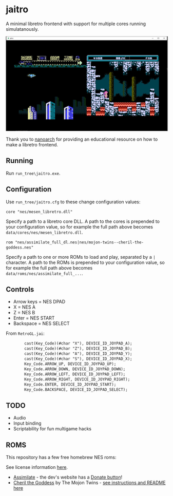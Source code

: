 # jaitro

A minimal libretro frontend with support for multiple cores running simulatanously.

![A screenshot showing two homebrew ROMs running.](doc/screenshot1.jpg)

Thank you to [nanoarch](https://github.com/heuripedes/nanoarch) for providing an educational resource on how to make a libretro frontend.

## Running

Run `run_tree\jaitro.exe`.

## Configuration

Use `run_tree/jaitro.cfg` to these change configuration values:

```
core "nes/mesen_libretro.dll"
```

Specify a path to a libretro core DLL. A path to the cores is prepended to your configuration value, so for example the full path above becomes `data/cores/nes/mesen_libretro.dll`.

```
rom "nes/assimilate_full_dl.nes|nes/mojon-twins--cheril-the-goddess.nes"
```

Specify a path to one or more ROMs to load and play, separated by a `|` character. A path to the ROMs is prepended to your configuration value, so for example the full path above becomes `data/roms/nes/assimilate_full_...`.

## Controls

* Arrow keys = NES DPAD
* X = NES A
* Z = NES B
* Enter = NES START
* Backspace = NES SELECT

From `RetroGL.jai`:

```
        cast(Key_Code)(#char "X"), DEVICE_ID_JOYPAD_A);
        cast(Key_Code)(#char "Z"), DEVICE_ID_JOYPAD_B);
        cast(Key_Code)(#char "A"), DEVICE_ID_JOYPAD_Y);
        cast(Key_Code)(#char "S"), DEVICE_ID_JOYPAD_X);
        Key_Code.ARROW_UP, DEVICE_ID_JOYPAD_UP);
        Key_Code.ARROW_DOWN, DEVICE_ID_JOYPAD_DOWN);
        Key_Code.ARROW_LEFT, DEVICE_ID_JOYPAD_LEFT);
        Key_Code.ARROW_RIGHT, DEVICE_ID_JOYPAD_RIGHT);
        Key_Code.ENTER, DEVICE_ID_JOYPAD_START);
        Key_Code.BACKSPACE, DEVICE_ID_JOYPAD_SELECT);
```

## TODO

* Audio
* Input binding
* Scriptability for fun multigame hacks

## ROMS

This repository has a few free homebrew NES roms:

See license information [here](https://github.com/retrobrews/nes-games).

* [Assimilate](https://nessylum.wordpress.com/) - the dev's website has a [Donate button](https://nessylum.wordpress.com/buy-now/)!
* [Cheril the Goddess](http://www.mojontwins.com/) by The Mojon Twins - [see instructions and README here](https://github.com/retrobrews/nes-games/blob/master/cheril-the-goddess.txt)


